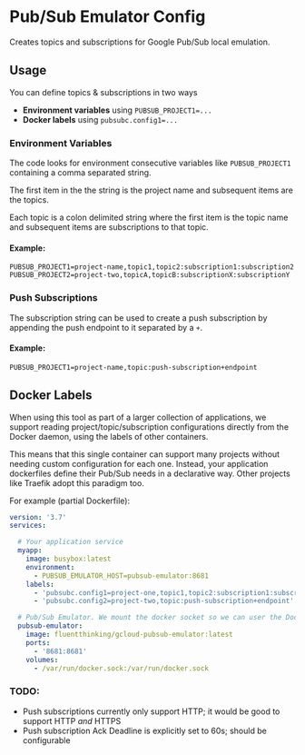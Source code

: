 # Pub/Sub Emulator Config
Creates topics and subscriptions for Google Pub/Sub local emulation.

## Usage

You can define topics & subscriptions in two ways
- **Environment variables** using `PUBSUB_PROJECT1=...`
- **Docker labels** using `pubsubc.config1=...`

### Environment Variables
The code looks for environment consecutive variables like `PUBSUB_PROJECT1` containing a comma separated string. 

The first item in the the string is the project name and subsequent items are the topics. 

Each topic is a colon delimited string where the first item is the topic name and subsequent items are subscriptions to that topic.

#### Example:
```
PUBSUB_PROJECT1=project-name,topic1,topic2:subscription1:subscription2
PUBSUB_PROJECT2=project-two,topicA,topicB:subscriptionX:subscriptionY
```

### Push Subscriptions
The subscription string can be used to create a push subscription by appending the push endpoint to it separated by a `+`.

#### Example:
```
PUBSUB_PROJECT1=project-name,topic:push-subscription+endpoint
```

## Docker Labels
When using this tool as part of a larger collection of applications, we support reading project/topic/subscription 
configurations directly from the Docker daemon, using the labels of other containers.

This means that this single container can support many projects without needing custom configuration for each one. 
Instead, your application dockerfiles define their Pub/Sub needs in a declarative way. Other projects like Traefik 
adopt this paradigm too.

For example (partial Dockerfile):
```yaml
version: '3.7'
services:

  # Your application service
  myapp:
    image: busybox:latest
    environment:
      - PUBSUB_EMULATOR_HOST=pubsub-emulator:8681
    labels:
      - 'pubsubc.config1=project-one,topic1,topic2:subscription1:subscription2'
      - 'pubsubc.config2=project-two,topic:push-subscription+endpoint'

  # Pub/Sub Emulator. We mount the docker socket so we can user the Docker API
  pubsub-emulator:
    image: fluentthinking/gcloud-pubsub-emulator:latest
    ports:
      - '8681:8681'
    volumes:
      - /var/run/docker.sock:/var/run/docker.sock
```

### TODO:
- Push subscriptions currently only support HTTP; it would be good to support HTTP _and_ HTTPS
- Push subscription Ack Deadline is explicitly set to 60s; should be configurable